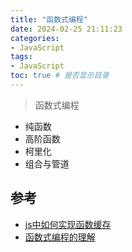 ```yaml
---
title: "函数式编程"
date: 2024-02-25 21:11:23
categories:
- JavaScript
tags:
- JavaScript
toc: true # 是否显示目录
---
```

> 函数式编程
<!-- more -->

- 纯函数
- 高阶函数
- 柯里化
- 组合与管道

## 参考
* [js中如何实现函数缓存](https://www.developers.pub/wiki/1065322/1067468)
* [函数式编程的理解](https://www.developers.pub/wiki/1065322/1067474)